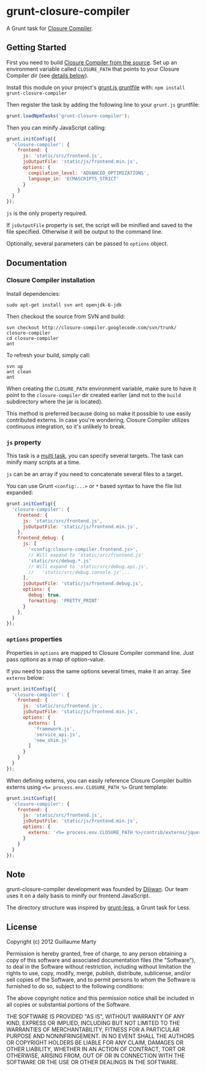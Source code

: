 # grunt-closure-compiler

A Grunt task for [Closure Compiler](https://developers.google.com/closure/compiler/).

## Getting Started

First you need to build [Closure Compiler from the source](http://code.google.com/p/closure-compiler/). Set up an environment variable called `CLOSURE_PATH` that points to your Closure Compiler dir (see [details below](#closure-compiler-installation)).

Install this module on your project's [grunt.js gruntfile](https://github.com/cowboy/grunt/blob/master/docs/getting_started.md) with: `npm install grunt-closure-compiler`

Then register the task by adding the following line to your `grunt.js` gruntfile:
```javascript
grunt.loadNpmTasks('grunt-closure-compiler');
```

Then you can minify JavaScript calling:
```javascript
grunt.initConfig({
  'closure-compiler': {
    frontend: {
      js: 'static/src/frontend.js',
      jsOutputFile: 'static/js/frontend.min.js',
      options: {
        compilation_level: 'ADVANCED_OPTIMIZATIONS',
        language_in: 'ECMASCRIPT5_STRICT'
      }
    }
  }
});
```

`js` is the only property required.

If `jsOutputFile` property is set, the script will be minified and saved to the file specified. Otherwise it will be output to the command line.

Optionally, several parameters can be passed to `options` object.

## Documentation

### Closure Compiler installation

Install dependencies:
```
sudo apt-get install svn ant openjdk-6-jdk
```

Then checkout the source from SVN and build:
```
svn checkout http://closure-compiler.googlecode.com/svn/trunk/ closure-compiler
cd closure-compiler
ant
```

To refresh your build, simply call:
```
svn up
ant clean
ant
```

When creating the `CLOSURE_PATH` environment variable, make sure to have it point to the `closure-compiler` dir created earlier (and not to the `build` subdirectory where the jar is located).

This method is preferred because doing so make it possible to use easily contributed externs. In case you're wondering, Closure Compiler utilizes continuous integration, so it's unlikely to break.

### `js` property

This task is a [multi task](https://github.com/cowboy/grunt/blob/master/docs/types_of_tasks.md), you can specify several targets. The task can minify many scripts at a time.

`js` can be an array if you need to concatenate several files to a target.

You can use Grunt `<config:...>` or `*` based syntax to have the file list expanded:
```javascript
grunt.initConfig({
  'closure-compiler': {
    frontend: {
      js: 'static/src/frontend.js',
      jsOutputFile: 'static/js/frontend.min.js',
    },
    frontend_debug: {
      js: [
        '<config:closure-compiler.frontend.js>',
        // Will expand to 'static/src/frontend.js'
        'static/src/debug.*.js'
        // Will expand to 'static/src/debug.api.js',
        //   'static/src/debug.console.js'...
      ],
      jsOutputFile: 'static/js/frontend.debug.js',
      options: {
        debug: true,
        formatting: 'PRETTY_PRINT'
      }
    },
  }
});
```

### `options` properties

Properties in `options` are mapped to Closure Compiler command line. Just pass options as a map of option-value.

If you need to pass the same options several times, make it an array. See `externs` below:
```javascript
grunt.initConfig({
  'closure-compiler': {
    frontend: {
      js: 'static/src/frontend.js',
      jsOutputFile: 'static/js/frontend.min.js',
      options: {
        externs: [
          'framework.js',
          'service_api.js',
          'new_shim.js'
        ]
      }
    }
  }
});
```

When defining externs, you can easily reference Closure Compiler builtin externs using `<%= process.env.CLOSURE_PATH %>` Grunt template:
```javascript
grunt.initConfig({
  'closure-compiler': {
    frontend: {
      js: 'static/src/frontend.js',
      jsOutputFile: 'static/js/frontend.min.js',
      options: {
        externs: '<%= process.env.CLOSURE_PATH %>/contrib/externs/jquery-1.7.js'
      }
    }
  }
});
```

## Note

grunt-closure-compiler development was founded by [Dijiwan](http://www.dijiwan.com/). Our team uses it on a daily basis to minify our frontend JavaScript.

The directory structure was inspired by [grunt-less](https://github.com/jharding/grunt-less), a Grunt task for Less.

## License

Copyright (c) 2012 Guillaume Marty

Permission is hereby granted, free of charge, to any person
obtaining a copy of this software and associated documentation
files (the "Software"), to deal in the Software without
restriction, including without limitation the rights to use,
copy, modify, merge, publish, distribute, sublicense, and/or sell
copies of the Software, and to permit persons to whom the
Software is furnished to do so, subject to the following
conditions:

The above copyright notice and this permission notice shall be
included in all copies or substantial portions of the Software.

THE SOFTWARE IS PROVIDED "AS IS", WITHOUT WARRANTY OF ANY KIND,
EXPRESS OR IMPLIED, INCLUDING BUT NOT LIMITED TO THE WARRANTIES
OF MERCHANTABILITY, FITNESS FOR A PARTICULAR PURPOSE AND
NONINFRINGEMENT. IN NO EVENT SHALL THE AUTHORS OR COPYRIGHT
HOLDERS BE LIABLE FOR ANY CLAIM, DAMAGES OR OTHER LIABILITY,
WHETHER IN AN ACTION OF CONTRACT, TORT OR OTHERWISE, ARISING
FROM, OUT OF OR IN CONNECTION WITH THE SOFTWARE OR THE USE OR
OTHER DEALINGS IN THE SOFTWARE.
